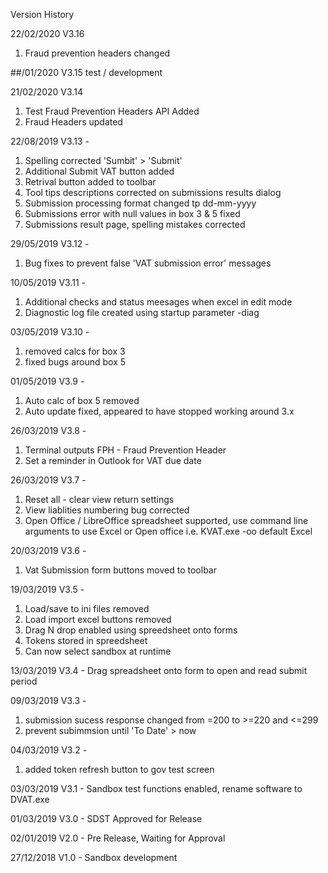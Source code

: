 Version History

22/02/2020 V3.16
1) Fraud prevention headers changed

##/01/2020 V3.15
test / development

21/02/2020 V3.14
1) Test Fraud Prevention Headers API Added
2) Fraud Headers updated

22/08/2019 V3.13 -
1) Spelling corrected 'Sumbit' > 'Submit'
2) Additional Submit VAT button added
3) Retrival button added to toolbar
4) Tool tips descriptions corrected on submissions results dialog
5) Submission processing format changed tp dd-mm-yyyy
6) Submissions error with null values in box 3 & 5 fixed
7) Submissions result page, spelling mistakes corrected

29/05/2019 V3.12 -
1) Bug fixes to prevent false 'VAT submission error' messages

10/05/2019 V3.11 -
1) Additional checks and status meesages when excel in edit mode
2) Diagnostic log file created using startup parameter -diag

03/05/2019 V3.10 - 
1) removed calcs for box 3
2) fixed bugs around box 5

01/05/2019 V3.9 -
1) Auto calc of box 5 removed
2) Auto update fixed, appeared to have stopped working around 3.x

26/03/2019 V3.8 -
1) Terminal outputs FPH - Fraud Prevention Header
2) Set a reminder in Outlook for VAT due date

26/03/2019 V3.7 -
1) Reset all - clear view return settings
2) View liablities numbering bug corrected
3) Open Office / LibreOffice spreadsheet supported, use 
command line arguments to use Excel or Open office
i.e. KVAT.exe -oo
default Excel

20/03/2019 V3.6 -
1) Vat Submission form buttons moved to toolbar

19/03/2019 V3.5 -
1) Load/save to ini files removed
2) Load import excel buttons removed
3) Drag N drop enabled using spreedsheet onto forms
4) Tokens stored in spreedsheet
5) Can now select sandbox at runtime

13/03/2019 V3.4 - 
Drag spreadsheet onto form to open and read submit period

09/03/2019 V3.3 -
1) submission sucess response changed from 
=200 to >=220 and <=299
2) prevent subimmsion until 'To Date' > now

04/03/2019 V3.2 - 
1) added token refresh button to gov test screen

03/03/2019 V3.1 - 
Sandbox test functions enabled, rename software 
to DVAT.exe

01/03/2019 V3.0 - 
SDST Approved for Release

02/01/2019 V2.0 - 
Pre Release, Waiting for Approval

27/12/2018 V1.0 -
 Sandbox development
